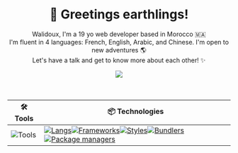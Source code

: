 
<h1 align="center">👋 Greetings earthlings!</h1>

<p align="center">
Walidoux, I'm a 19 yo web developer based in Morocco 🇲🇦 <br />
I'm fluent in 4 languages: French, English, Arabic, and Chinese. I'm open to new adventures 🌎 <br />
Let's have a talk and get to know more about each other! ✨ <br />
</p>

<div align="center">

</div>

<div align="center">
    <a href="https://walidkorchi.com/">
        <img src="https://pa1.narvii.com/6294/39cf2f2bd5fce552d27a35d9496297d0f4e6528a_hq.gif" /> 
    </a> <br /> <br />
</div> <br />

<div align="center">

</div>

<div align="center">
    
| 🛠️ Tools                                                                               | 📦 Technologies                              |
| -------------------------------------------------------------------------------------- | -------------------------------------------- |
| ![Tools](https://skillicons.dev/icons?i=arch,vscodium,vim,docker,figma)                | [![Langs](https://skillicons.dev/icons?i=ts,rust)](https://skillicons.dev)[![Frameworks](https://skillicons.dev/icons?i=tauri,nextjs,solidjs)](https://skillicons.dev)[![Styles](https://skillicons.dev/icons?i=sass,tailwind)](https://skillicons.dev)[![Bundlers](https://skillicons.dev/icons?i=rollupjs,vite)](https://skillicons.dev)[![Package managers](https://skillicons.dev/icons?i=pnpm,bun)](https://skillicons.dev) |

</div>
